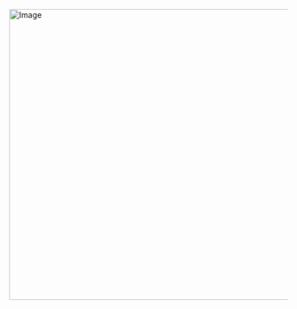<img width="735" height="527" alt="Image" src="https://github.com/user-attachments/assets/e354a8a9-738c-4076-80f8-54dfeb4a9f47" />
